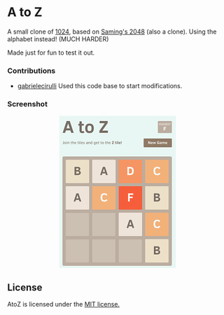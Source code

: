 # A to Z
A small clone of [1024](https://play.google.com/store/apps/details?id=com.veewo.a1024), based on [Saming's 2048](http://saming.fr/p/2048/) (also a clone). Using the alphabet instead! (MUCH HARDER)

Made just for fun to test it out.

### Contributions

 - [gabrielecirulli](https://github.com/gabrielecirulli) Used this code base to start modifications.

### Screenshot

<p align="center">
  <img src="./screenshot.PNG" alt="Screenshot"/>
</p>

## License
AtoZ is licensed under the [MIT license.](https://github.com/gabrielecirulli/2048/blob/master/LICENSE.txt)

